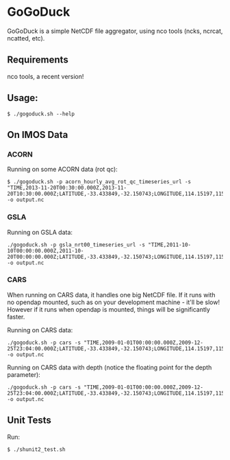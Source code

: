 # GoGoDuck

GoGoDuck is a simple NetCDF file aggregator, using nco tools (ncks, ncrcat, ncatted, etc).

## Requirements

nco tools, a recent version!

## Usage:
```
$ ./gogoduck.sh --help
```

## On IMOS Data

### ACORN

Running on some ACORN data (rot qc):
```
$ ./gogoduck.sh -p acorn_hourly_avg_rot_qc_timeseries_url -s "TIME,2013-11-20T00:30:00.000Z,2013-11-20T10:30:00.000Z;LATITUDE,-33.433849,-32.150743;LONGITUDE,114.15197,115.741219" -o output.nc
```

### GSLA

Running on GSLA data:
```
./gogoduck.sh -p gsla_nrt00_timeseries_url -s "TIME,2011-10-10T00:00:00.000Z,2011-10-20T00:00:00.000Z;LATITUDE,-33.433849,-32.150743;LONGITUDE,114.15197,115.741219" -o output.nc
```

### CARS

When running on CARS data, it handles one big NetCDF file. If it runs with no
opendap mounted, such as on your development machine - it'll be slow! However
if it runs when opendap is mounted, things will be significantly faster.

Running on CARS data:
```
./gogoduck.sh -p cars -s "TIME,2009-01-01T00:00:00.000Z,2009-12-25T23:04:00.000Z;LATITUDE,-33.433849,-32.150743;LONGITUDE,114.15197,115.741219" -o output.nc
```

Running on CARS data with depth (notice the floating point for the depth parameter):
```
./gogoduck.sh -p cars -s "TIME,2009-01-01T00:00:00.000Z,2009-12-25T23:04:00.000Z;LATITUDE,-33.433849,-32.150743;LONGITUDE,114.15197,115.741219;DEPTH,0.0,100.0" -o output.nc
```

## Unit Tests

Run:
```
$ ./shunit2_test.sh
```

